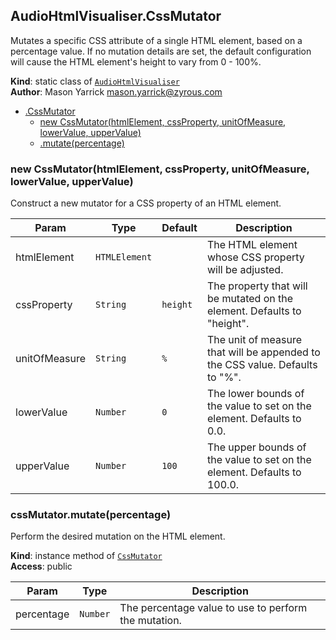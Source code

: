 <a name="ZAmp.Components.AudioHtmlVisualiser.CssMutator"></a>

## AudioHtmlVisualiser.CssMutator
Mutates a specific CSS attribute of a single HTML element,based on a percentage value. If no mutation details areset, the default configuration will cause the HTML element'sheight to vary from 0 - 100%.

**Kind**: static class of [<code>AudioHtmlVisualiser</code>](#ZAmp.Components.AudioHtmlVisualiser)  
**Author**: Mason Yarrick <mason.yarrick@zyrous.com>  

* [.CssMutator](#ZAmp.Components.AudioHtmlVisualiser.CssMutator)
    * [new CssMutator(htmlElement, cssProperty, unitOfMeasure, lowerValue, upperValue)](#new_ZAmp.Components.AudioHtmlVisualiser.CssMutator_new)
    * [.mutate(percentage)](#ZAmp.Components.AudioHtmlVisualiser.CssMutator+mutate)

<a name="new_ZAmp.Components.AudioHtmlVisualiser.CssMutator_new"></a>

### new CssMutator(htmlElement, cssProperty, unitOfMeasure, lowerValue, upperValue)
Construct a new mutator for a CSS property of an HTML element.


| Param | Type | Default | Description |
| --- | --- | --- | --- |
| htmlElement | <code>HTMLElement</code> |  | The HTML element whose CSS property will be adjusted. |
| cssProperty | <code>String</code> | <code>height</code> | The property that will be mutated on the element. Defaults to "height". |
| unitOfMeasure | <code>String</code> | <code>%</code> | The unit of measure that will be appended to the CSS value. Defaults to "%". |
| lowerValue | <code>Number</code> | <code>0</code> | The lower bounds of the value to set on the element. Defaults to 0.0. |
| upperValue | <code>Number</code> | <code>100</code> | The upper bounds of the value to set on the element. Defaults to 100.0. |

<a name="ZAmp.Components.AudioHtmlVisualiser.CssMutator+mutate"></a>

### cssMutator.mutate(percentage)
Perform the desired mutation on the HTML element.

**Kind**: instance method of [<code>CssMutator</code>](#ZAmp.Components.AudioHtmlVisualiser.CssMutator)  
**Access**: public  

| Param | Type | Description |
| --- | --- | --- |
| percentage | <code>Number</code> | The percentage value to use to perform the mutation. |

